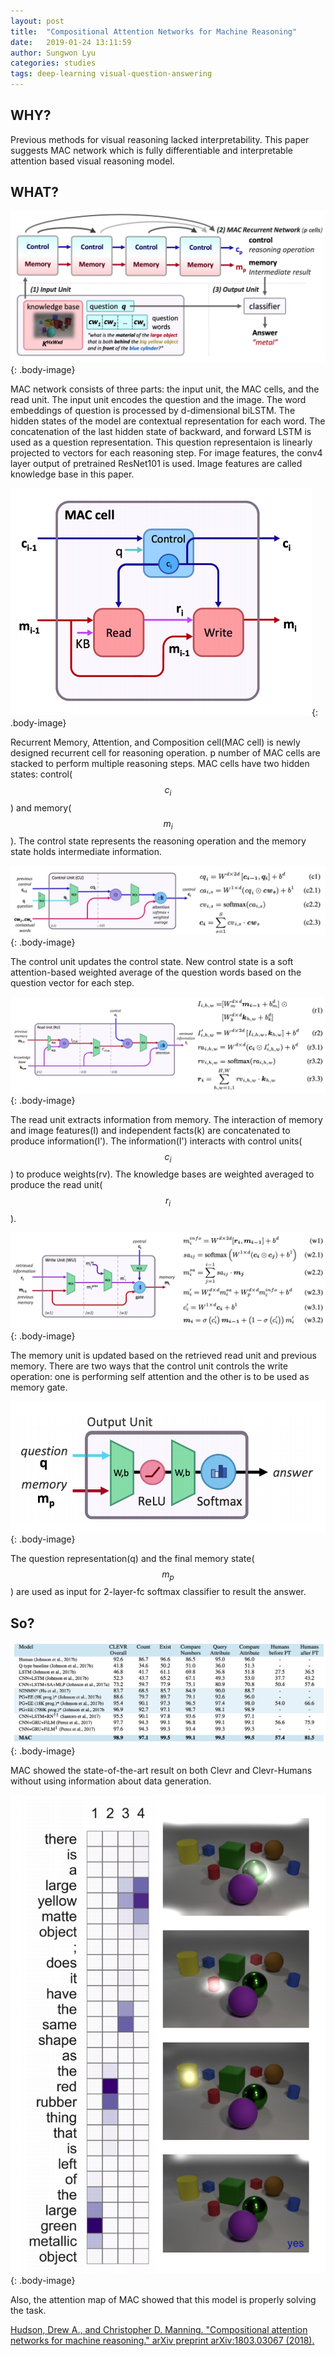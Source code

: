 ```yaml
---
layout: post
title:  "Compositional Attention Networks for Machine Reasoning"
date:   2019-01-24 13:11:59
author: Sungwon Lyu
categories: studies
tags: deep-learning visual-question-answering
---
```

## WHY? 
Previous methods for visual reasoning lacked interpretability. This paper suggests MAC network which is fully differentiable and interpretable attention based visual reasoning model.

## WHAT?
![image](/assets/images/mac1.png){: .body-image}

MAC network consists of three parts: the input unit, the MAC cells, and the read unit. The input unit encodes the question and the image. The word embeddings of question is processed by d-dimensional biLSTM. The hidden states of the model are contextual representation for each word. The concatenation of the last hidden state of backward, and forward LSTM is used as a question representation. This question representaion is linearly projected to vectors for each reasoning step. For image features, the conv4 layer output of pretrained ResNet101 is used. Image features are called knowledge base in this paper. 

![image](/assets/images/mac2.png){: .body-image}

Recurrent Memory, Attention, and Composition cell(MAC cell) is newly designed recurrent cell for reasoning operation. p number of MAC cells are stacked to perform multiple reasoning steps. MAC cells have two hidden states: control($$c_i$$) and memory($$m_i$$). The control state represents the reasoning operation and the memory state holds intermediate information. 

![image](/assets/images/mac3.png){: .body-image}

The control unit updates the control state. New control state is a soft attention-based weighted average of the question words based on the question vector for each step. 

![image](/assets/images/mac4.png){: .body-image}

The read unit extracts information from memory. The interaction of memory and image features(I) and independent facts(k) are concatenated to produce information(I'). The information(I') interacts with control units($$c_i$$) to produce weights(rv). The knowledge bases are weighted averaged to produce the read unit($$r_i$$).

![image](/assets/images/mac5.png){: .body-image}

The memory unit is updated based on the retrieved read unit and previous memory. There are two ways that the control unit controls the write operation: one is performing self attention and the other is to be used as memory gate. 

![image](/assets/images/mac6.png){: .body-image}

The question representation(q) and the final memory state($$m_p$$) are used as input for 2-layer-fc softmax classifier to result the answer. 

## So?
![image](/assets/images/mac7.png){: .body-image}

MAC showed the state-of-the-art result on both Clevr and Clevr-Humans without using information about data generation.

![image](/assets/images/mac8.png){: .body-image}

Also, the attention map of MAC showed that this model is properly solving the task. 

[Hudson, Drew A., and Christopher D. Manning. "Compositional attention networks for machine reasoning." arXiv preprint arXiv:1803.03067 (2018).](https://arxiv.org/abs/1803.03067)

